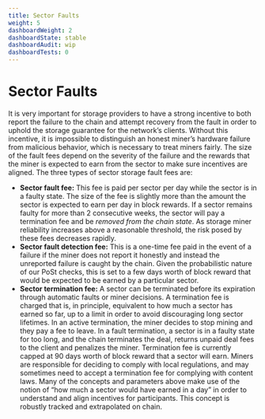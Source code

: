 ```yaml
---
title: Sector Faults
weight: 5
dashboardWeight: 2
dashboardState: stable
dashboardAudit: wip
dashboardTests: 0
---
```


# Sector Faults

It is very important for storage providers to have a strong incentive to both report the failure to the chain and attempt recovery from the fault in order to uphold the storage guarantee for the networkʼs clients. Without this incentive, it is impossible to distinguish an honest minerʼs hardware failure from malicious behavior, which is necessary to treat miners fairly. The size of the fault fees depend on the severity of the failure and the rewards that the miner is expected to earn from the sector to make sure incentives are aligned. The three types of sector storage fault fees are:

* **Sector fault fee:** This fee is paid per sector per day while the sector is in a faulty state. The size of the fee is slightly more than the amount the sector is expected to earn per day in block rewards. If a sector remains faulty for more than 2 consecutive weeks, the sector will pay a termination fee and be _removed from the chain state_. As storage miner reliability increases above a reasonable threshold, the risk posed by these fees decreases rapidly.
* **Sector fault detection fee:** This is a one-time fee paid in the event of a failure if the miner does not report it honestly and instead the unreported failure is caught by the   chain. Given the probabilistic nature of our PoSt checks, this is set to a few days worth of block reward that would be expected to be earned by a particular sector.
* **Sector termination fee:** A sector can be terminated before its expiration through automatic faults or miner decisions. A termination fee is charged that is, in principle, equivalent to how much a sector has earned so far, up to a limit in order to avoid discouraging long sector lifetimes. In an active termination, the miner decides to stop mining and they pay a fee to leave. In a fault termination, a sector is in a faulty state for too long, and the chain terminates the deal, returns unpaid deal fees to the client and penalizes the miner. Termination fee is currently capped at 90 days worth of block reward that a sector will earn. Miners are responsible for deciding to comply with local regulations, and may sometimes need to accept a termination fee for complying with content laws. Many of the concepts and parameters above make use of the notion of “how much a sector would have earned in a day” in order to understand and align incentives for participants. This concept is robustly tracked and extrapolated on chain.